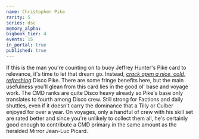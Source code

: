 ```yaml
---
name: Christopher Pike
rarity: 5
series: dsc
memory_alpha:
bigbook_tier: 4
events: 15
in_portal: true
published: true
---
```


If this is the man you're counting on to buoy Jeffrey Hunter's Pike card to relevance, it's time to let that dream go. Instead, [_crack open a nice, cold, refreshing_](https://www.youtube.com/watch?v=u_W96wCck7U) Disco Pike. There are some fringe benefits here, but the main usefulness you'll glean from this card lies in the good ol' base and voyage work. The CMD ranks are quite Disco heavy already so Pike's base only translates to fourth among Disco crew. Still strong for Factions and daily shuttles, even if it doesn't carry the dominance that a Tilly or Culber enjoyed for over a year. On voyages, only a handful of crew with his skill set are rated better and since you're unlikely to collect them all, he's certainly good enough to contribute a CMD primary in the same amount as the heralded Mirror Jean-Luc Picard.
